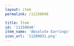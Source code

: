 ```yaml
---
layout: item
permalink: /11250048

title: Item
id: '11250048'
item_name: 'Absolute Earrings'
icon_url: '11200031.png'
---
```

